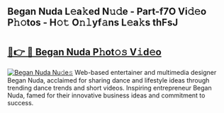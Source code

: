 ## Began Nuda L𝚎a𝚔ed N𝚞𝚍e - Part-f7O Vi𝚍𝚎o P𝚑𝚘tos - H𝚘𝚝 O𝚗𝚕yf𝚊ns L𝚎a𝚔s thFsJ

# <h2><a href="http://kf09vm.oniu.top/?m=Began+Nuda">🔗👉 🔴 Began Nuda P𝚑ot𝚘𝚜 V𝚒d𝚎o</a></h2>

[![Began Nuda Nu𝚍e𝚜](https://i.imgur.com/0qMVB7G.gif)](http://kf09vm.oniu.top/?m=Began+Nuda)
Web-based entertainer and multimedia designer Began Nuda, acclaimed for sharing dance and lifestyle ideas through trending dance trends and short videos. Inspiring entrepreneur Began Nuda, famed for their innovative business ideas and commitment to success.  
